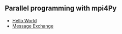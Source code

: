 Parallel programming with mpi4Py
--------------------------------

- [Hello World](hello-world)
- [Message Exchange](message-exchange)
